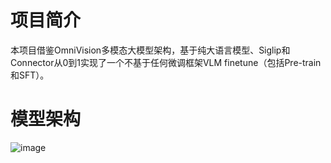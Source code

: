 # 项目简介
本项目借鉴OmniVision多模态大模型架构，基于纯大语言模型、Siglip和Connector从0到1实现了一个不基于任何微调框架VLM finetune（包括Pre-train和SFT）。

# 模型架构
![image](https://github.com/user-attachments/assets/2d9e0ca3-1049-4cf2-8e6d-51bd44488041)
